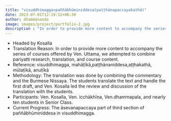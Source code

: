 ```yaml
---
title: "visuddhimagga>paññābhūminiddesa(paṭṭhānapaccayakathā)"
date: 2023-07-01T12:19:12+06:30
author: dhammānanda
image: images/project/portfolio-2.jpg
description : "In order to provide more content to accompany the series of courses offered by Ven. Uttama, we attempted to combine pariyatti research, translation, and course content."
---
```


- Headed by Kosalla
- Translation Reason: In order to provide more content to accompany the series of courses offered by Ven. Uttama, we attempted to combine pariyatti research, translation, and course content.
- Reference: visuddhimagga, mahāṭīkā,paṭṭhānaniddesa,aṭṭhakathā, mūlaṭīkā, anuṭīkā
- Methodology: The translation was done by combining the commentary and the Burmese Nissaya. The students translate the text and handle the first draft, and Ven. Kosalla led the review and discussion of the translation with the students.
- Participants: Ven. Kosalla, Ven. icchākhīṇa, Ven.dhammapala, and nearly ten students in Senior Class.
- Current Progress: The āsevanapaccaya part of third section of paññābhūminiddesa in visuddhimagga.